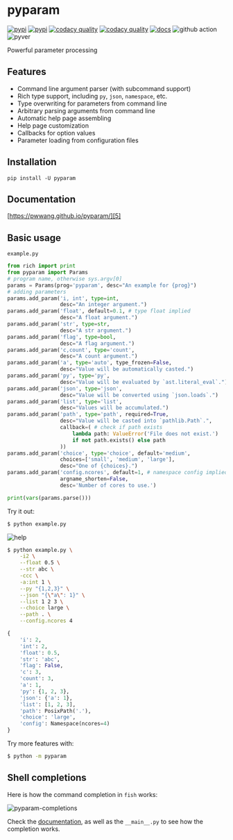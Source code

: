 # pyparam
[![pypi][1]][2] [![pypi][10]][11] [![codacy quality][4]][6] [![codacy quality][7]][6] [![docs][12]][5] ![github action][3] ![pyver][8]

Powerful parameter processing

## Features
- Command line argument parser (with subcommand support)
- Rich type support, including `py`, `json`, `namespace`, etc.
- Type overwriting for parameters from command line
- Arbitrary parsing arguments from command line
- Automatic help page assembling
- Help page customization
- Callbacks for option values
- Parameter loading from configuration files

## Installation
```shell
pip install -U pyparam
```

## Documentation
[https://pwwang.github.io/pyparam/][5]

## Basic usage

`example.py`

```python
from rich import print
from pyparam import Params
# program name, otherwise sys.argv[0]
params = Params(prog='pyparam', desc="An example for {prog}")
# adding parameters
params.add_param('i, int', type=int,
                 desc="An integer argument.")
params.add_param('float', default=0.1, # type float implied
                 desc="A float argument.")
params.add_param('str', type=str,
                 desc="A str argument.")
params.add_param('flag', type=bool,
                 desc="A flag argument.")
params.add_param('c,count', type='count',
                 desc="A count argument.")
params.add_param('a', type='auto', type_frozen=False,
                 desc="Value will be automatically casted.")
params.add_param('py', type='py',
                 desc="Value will be evaluated by `ast.literal_eval`.")
params.add_param('json', type='json',
                 desc="Value will be converted using `json.loads`.")
params.add_param('list', type='list',
                 desc="Values will be accumulated.")
params.add_param('path', type='path', required=True,
                 desc="Value will be casted into `pathlib.Path`.",
                 callback=( # check if path exists
                     lambda path: ValueError('File does not exist.')
                     if not path.exists() else path
                 ))
params.add_param('choice', type='choice', default='medium',
                 choices=['small', 'medium', 'large'],
                 desc="One of {choices}.")
params.add_param('config.ncores', default=1, # namespace config implied
                 argname_shorten=False,
                 desc='Number of cores to use.')

print(vars(params.parse()))
```

Try it out:
```sh
$ python example.py
```

![help](./pyparam-help.png)

```sh
$ python example.py \
    -i2 \
    --float 0.5 \
    --str abc \
    -ccc \
    -a:int 1 \
    --py "{1,2,3}" \
    --json "{\"a\": 1}" \
    --list 1 2 3 \
    --choice large \
    --path . \
    --config.ncores 4
```
```python
{
    'i': 2,
    'int': 2,
    'float': 0.5,
    'str': 'abc',
    'flag': False,
    'c': 3,
    'count': 3,
    'a': 1,
    'py': {1, 2, 3},
    'json': {'a': 1},
    'list': [1, 2, 3],
    'path': PosixPath('.'),
    'choice': 'large',
    'config': Namespace(ncores=4)
}
```

Try more features with:
```sh
$ python -m pyparam
```

## Shell completions

Here is how the command completion in `fish` works:

![pyparam-completions](./pyparam-completions.gif)

Check the [documentation][13], as well as the `__main__.py` to see how the completion works.


[1]: https://img.shields.io/pypi/v/pyparam.svg?style=flat-square
[2]: https://pypi.org/project/pyparam/
[3]: https://img.shields.io/github/workflow/status/pwwang/pyparam/Build%20and%20Deploy?style=flat-square
[4]: https://img.shields.io/codacy/grade/370aa0074595445188b01dc8dba47fe5.svg?style=flat-square
[5]: https://pwwang.github.io/pyparam/
[6]: https://app.codacy.com/project/pwwang/pyparam/dashboard
[7]: https://img.shields.io/codacy/coverage/370aa0074595445188b01dc8dba47fe5.svg?style=flat-square
[8]: https://img.shields.io/pypi/pyversions/pyparam.svg?style=flat-square
[9]: https://raw.githubusercontent.com/pwwang/pyparam/master/docs/static/help.png
[10]: https://img.shields.io/github/tag/pwwang/pyparam.svg?style=flat-square
[11]: https://github.com/pwwang/pyparam
[12]: https://img.shields.io/github/workflow/status/pwwang/pyparam/Build%20Docs?label=docs&style=flat-square
[13]: https://pwwang.github.io/pyparam/shellCompletion/

